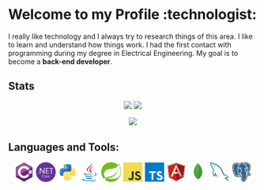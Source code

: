 <h1> Welcome to my Profile :technologist: </h1>

I really like technology and I always try to research things of this area. I like to learn and understand how things work. I had the first contact with programming during my degree in Electrical Engineering.
My goal is to become a <strong>back-end developer</strong>.
 

<h2>Stats</h2>

<p align = "center">
  <img  src = "https://github-readme-stats.vercel.app/api?username=Luk4ss&show_icons=true&theme=radical&line_height=27" />
  <img src = "https://github-readme-stats.vercel.app/api/top-langs/?username=Luk4ss&hide=html,css,c&theme=radical&langs_count=3" />
</p>

<p align = "center">
 <img src= "https://github-readme-streak-stats.herokuapp.com/?user=Luk4ss&theme=radical" />
</p>


<h2 align="left">Languages and Tools:</h2>
<p align="center">
<img src="https://github.com/devicons/devicon/blob/master/icons/csharp/csharp-original.svg" alt="c" width="40" height="40"/>
<img src="https://github.com/devicons/devicon/blob/master/icons/dotnetcore/dotnetcore-original.svg" alt="c" width="40" height="40"/>
<img src="https://github.com/devicons/devicon/blob/master/icons/python/python-original.svg" alt="c" width="40" height="40"/>
<img src="https://github.com/devicons/devicon/blob/master/icons/java/java-original.svg" alt="c" width="40" height="40"/>
<img src="https://github.com/devicons/devicon/blob/master/icons/spring/spring-original.svg" alt="c" width="40" height="40"/>
<img src="https://github.com/devicons/devicon/blob/master/icons/javascript/javascript-original.svg" alt="c" width="40" height="40"/>
<img src="https://github.com/devicons/devicon/blob/master/icons/typescript/typescript-original.svg" alt="c" width="40" height="40"/>
<img src="https://github.com/devicons/devicon/blob/master/icons/angularjs/angularjs-original.svg" alt="c" width="40" height="40"/>
<img src="https://github.com/devicons/devicon/blob/master/icons/mongodb/mongodb-original.svg" alt="c" width="40" height="40"/>
<img src="https://github.com/devicons/devicon/blob/master/icons/mysql/mysql-original.svg" alt="c" width="40" height="40"/>
<img src="https://github.com/devicons/devicon/blob/master/icons/postgresql/postgresql-original.svg" alt="c" width="40" height="40"/>
</p>
